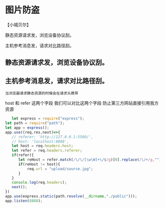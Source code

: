# 图片防盗

【小城贝尔】

静态资源请求发，浏览设备协议刮。

主机参考消息发，请求对比路径刮。


## 静态资源请求发，浏览设备协议刮。
## 主机参考消息发，请求对比路径刮。
    当浏览器请求静态资源的时候会在请求头携带
   host 和 refer 这两个字段 我们可以对比这两个字段
   防止第三方网站直接引用我方资源
   
 ```js
    let express = require("express");
let path = require("path");
let app = express();
app.use((req,res,next)=>{
    // referer: 'http://127.0.0.1:5500/',
    // host: 'localhost:8888',
    let host = req.headers.host;
    let refer = req.headers.referer;
    if(refer){
       let reHost = refer.match(/\/\/[\w\W]+\/$/g)[0].replace(/\/+/g,"");;
       if(reHost != host){
           req.url = "upload/source.jpg";
       }
    }
    console.log(req.headers);
    next();
})
app.use(express.static(path.resolve(__dirname,"./public")));
app.listen(8888);
 ```